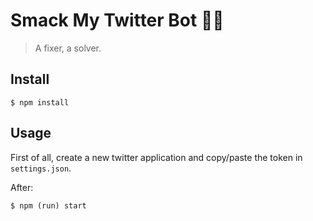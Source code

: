 # Smack My Twitter Bot 👌🏻

> A fixer, a solver.

## Install

```console
$ npm install
```

## Usage

First of all, create a new twitter application and copy/paste the token in `settings.json`.

After:

```console
$ npm (run) start
```
